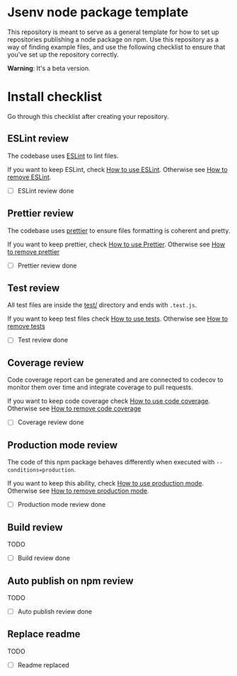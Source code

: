 <!-- https://github.com/orbitdb/repo-template -->

# Jsenv node package template

This repository is meant to serve as a general template for how to set up repositories publishing a node package on npm. Use this repository as a way of finding example files, and use the following checklist to ensure that you've set up the repository correctly.

**Warning**: It's a beta version.

# Install checklist

Go through this checklist after creating your repository.

## ESLint review

The codebase uses [ESLint](https://eslint.org) to lint files.

If you want to keep ESLint, check [How to use ESLint](./docs/eslint/eslint.md#How-to-use-eslint). Otherwise see [How to remove ESLint](#./docs/prettier/prettier.md#How-to-remove-eslint).

- [ ] ESLint review done

## Prettier review

The codebase uses [prettier](https://prettier.io) to ensure files formatting is coherent and pretty.

If you want to keep prettier, check [How to use Prettier](./docs/prettier/prettier.md#How-to-use-prettier). Otherwise see [How to remove prettier](./docs/prettier/prettier.md#How-to-remove-prettier)

- [ ] Prettier review done

## Test review

All test files are inside the [test/](./test/) directory and ends with `.test.js`.

If you want to keep test files check [How to use tests](./docs/tests/tests.md#How-to-use-tests). Otherwise see [How to remove tests](./docs/tests/tests.md#How-to-remove-tests)

- [ ] Test review done

## Coverage review

Code coverage report can be generated and are connected to codecov to monitor them over time and integrate coverage to pull requests.

If you want to keep code coverage check [How to use code coverage](./docs/coverage/coverage.md#How-to-use-code-coverage). Otherwise see [How to remove code coverage](./docs/coverage/coverage.md#How-to-remove-code-coverage)

- [ ] Coverage review done

## Production mode review

The code of this npm package behaves differently when executed with `--conditions=production`.

If you want to keep this ability, check [How to use production mode](./docs/production/production.md#how-to-use-production-mode). Otherwise see [How to remove production mode](./docs/production/production.md#how-to-remove-production-mode).

- [ ] Production mode review done

## Build review

TODO

- [ ] Build review done

## Auto publish on npm review

TODO

- [ ] Auto publish review done

## Replace readme

TODO

- [ ] Readme replaced
